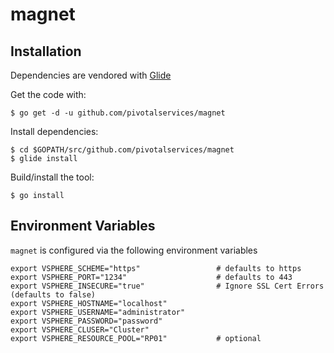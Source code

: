 # magnet

## Installation

Dependencies are vendored with [Glide](https://github.com/Masterminds/glide)

Get the code with:

`$ go get -d -u github.com/pivotalservices/magnet`

Install dependencies:

```
$ cd $GOPATH/src/github.com/pivotalservices/magnet
$ glide install
```

Build/install the tool:

`$ go install`

## Environment Variables

`magnet` is configured via the following environment variables

```
export VSPHERE_SCHEME="https"                 # defaults to https
export VSPHERE_PORT="1234"                    # defaults to 443
export VSPHERE_INSECURE="true"                # Ignore SSL Cert Errors (defaults to false)
export VSPHERE_HOSTNAME="localhost"
export VSPHERE_USERNAME="administrator"
export VSPHERE_PASSWORD="password"
export VSPHERE_CLUSER="Cluster"
export VSPHERE_RESOURCE_POOL="RP01"           # optional
```
